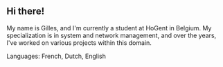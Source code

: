 ## Hi there!

My name is Gilles, and I'm currently a student at HoGent in Belgium. My specialization is in system and network management, and over the years, I've worked on various projects within this domain.

Languages: French, Dutch, English


